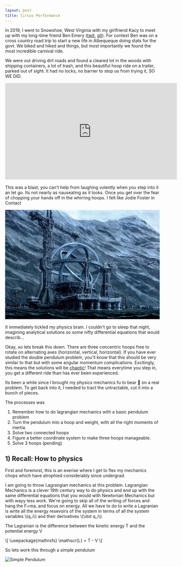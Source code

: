 ```yaml
---
layout: post
title: Circus Performance
---
```


In 2019, I went to Snowshoe, West Virginia with my girlfriend Kacy to meet up with my long-time friend Ben Emery ([twit][bentwit], [git][bengh]). For context Ben was on a cross country road trip to start a new life in Albequeque doing stats for the govt. We biked and hiked and things, but most importantly we found the most incredible carnival ride.

We were out driving dirt roads and found a cleared lot in the woods with shipping containers, a lot of trash, and this beautiful hoop ride on a trailer, parked out of sight. It had no locks, no barrier to stop us from trying it, SO WE DID.

[/]: <> (YouTube embedded)
<iframe width="560" height="315" src="https://www.youtube.com/embed/Dk8QO6jE5dA" frameborder="0" allow="accelerometer; autoplay; encrypted-media; gyroscope; picture-in-picture" allowfullscreen></iframe>

This was a blast; you can't help from laughing volently when you step into it an let go. Its not nearly as nauseating as it looks. Once you get over the fear of chopping your hands off in the whirring hoops. I felt like Jodie Foster in Contact

![contact](../images/contact_machine.jpg "Contact [1997]")

It immediately tickled my physics brain. I couldn't go to sleep that night, imagining analytical solutions so some nifty differential equations that would describ...

Okay, so lets break this down. There are three concentric hoops free to rotate on alternating axes (horizontal, vertical, horizontal). If you have ever studied the double pendulum problem, you'll know that this should be very similar to that but with some angular momentum complications. Excitingly, this means the solutions will be [chaotic](https://en.wikipedia.org/wiki/Chaos_theory)! That means everytime you step in, you get a different ride than has ever been experienced.

Its been a while since I brought my physics mechanics fu to bear :bear: on a real problem. To get back into it, I needed to tract the untractable, cut it into a bunch of pieces.

The processes was
1. Remember how to do lagrangian mechanics with a basic pendulum problem
1. Turn the pendulum into a hoop and weight, with all the right moments of inertia.
1. Solve two connected hoops
1. Figure a better coordinate system to make three hoops manageable.
1. Solve 3 hoops (pending)


## 1) Recall: How to physics

First and foremost, this is an exerise where I get to flex my mechanics chops which have atrophied considerably since undergrad.

I am going to throw Lagrangian mechanics at this problem. Lagrangian Mechanics is a clever 19th century way to do physics and end up with the same differential equations that you would with Newtonian Mechanics but with wayy less work. We're going to skip all of the writing of forces and hang the F=ma, and focus on energy. All we have to do to write a Lagranian is write all the energy resevoirs of the system in terms of all the system variables \\(q_i\\) and their derivatives \\(\dot q_i\\).

The Lagranian is the difference between the kinetic energy T and the potential energy V

\\[
\usepackage{mathrsfs}
\mathscr{L} = T - V
\\]

So lets work this through a simple pendulum

![Simple Pendulum]()



[bentwit]:https://twitter.com/dbemerydt
[bengh]:https://dbemerydt.github.io
